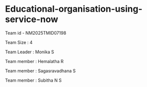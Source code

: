 # Educational-organisation-using-service-now

Team id -  NM2025TMID07198

Team Size : 4

Team Leader : Monika S

Team member : Hemalatha R

Team member : Sagasravadhana S

Team member : Subitha N S
